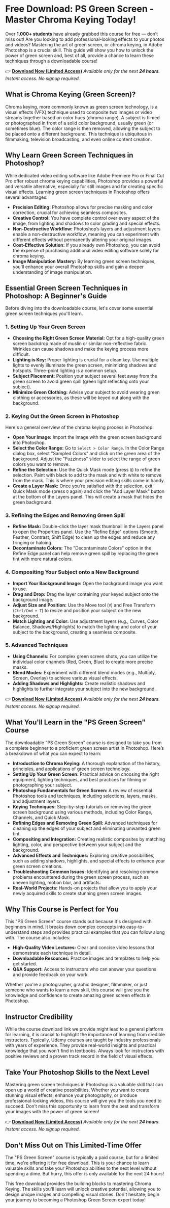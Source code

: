 # Free Download: PS Green Screen - Master Chroma Keying Today!

Over **1,000+ students** have already grabbed this course for free — don’t miss out!
Are you looking to add professional-looking effects to your photos and videos? Mastering the art of green screen, or chroma keying, in Adobe Photoshop is a crucial skill. This guide will show you how to unlock the power of green screen and, best of all, provide a chance to learn these techniques through a downloadable course!

👉 [**Download Now (Limited Access)**](https://udemywork.com/ps-green-screen)
_Available only for the next **24 hours**. Instant access. No signup required._

## What is Chroma Keying (Green Screen)?

Chroma keying, more commonly known as green screen technology, is a visual effects (VFX) technique used to composite two images or video streams together based on color hues (chroma range). A subject is filmed or photographed in front of a solid color background, usually green (or sometimes blue). The color range is then removed, allowing the subject to be placed onto a different background. This technique is ubiquitous in filmmaking, television broadcasting, and even online content creation.

## Why Learn Green Screen Techniques in Photoshop?

While dedicated video editing software like Adobe Premiere Pro or Final Cut Pro offer robust chroma keying capabilities, Photoshop provides a powerful and versatile alternative, especially for still images and for creating specific visual effects. Learning green screen techniques in Photoshop offers several advantages:

*   **Precision Editing:** Photoshop allows for precise masking and color correction, crucial for achieving seamless composites.
*   **Creative Control:** You have complete control over every aspect of the image, from lighting and shadows to color grading and special effects.
*   **Non-Destructive Workflow:** Photoshop’s layers and adjustment layers enable a non-destructive workflow, meaning you can experiment with different effects without permanently altering your original images.
*   **Cost-Effective Solution:** If you already own Photoshop, you can avoid the expense of purchasing additional video editing software solely for chroma keying.
*   **Image Manipulation Mastery:** By learning green screen techniques, you'll enhance your overall Photoshop skills and gain a deeper understanding of image manipulation.

## Essential Green Screen Techniques in Photoshop: A Beginner's Guide

Before diving into the downloadable course, let's cover some essential green screen techniques you'll learn.

### 1. Setting Up Your Green Screen

*   **Choosing the Right Green Screen Material:** Opt for a high-quality green screen backdrop made of muslin or similar non-reflective fabric. Wrinkles can cause shadows and make the keying process more difficult.
*   **Lighting is Key:** Proper lighting is crucial for a clean key. Use multiple lights to evenly illuminate the green screen, minimizing shadows and hotspots. Three-point lighting is a common setup.
*   **Subject Placement:** Position your subject several feet away from the green screen to avoid green spill (green light reflecting onto your subject).
*   **Minimize Green Clothing:** Advise your subject to avoid wearing green clothing or accessories, as these will be keyed out along with the background.

### 2. Keying Out the Green Screen in Photoshop

Here's a general overview of the chroma keying process in Photoshop:

*   **Open Your Image:** Import the image with the green screen background into Photoshop.
*   **Select the Color Range:** Go to `Select > Color Range`. In the Color Range dialog box, select "Sampled Colors" and click on the green area of the background. Adjust the "Fuzziness" slider to select the range of green colors you want to remove.
*   **Refine the Selection:** Use the Quick Mask mode (press `Q`) to refine the selection. Paint with black to add to the mask and with white to remove from the mask. This is where your precision editing skills come in handy.
*   **Create a Layer Mask:** Once you're satisfied with the selection, exit Quick Mask mode (press `Q` again) and click the "Add Layer Mask" button at the bottom of the Layers panel. This will create a mask that hides the green background.

### 3. Refining the Edges and Removing Green Spill

*   **Refine Mask:** Double-click the layer mask thumbnail in the Layers panel to open the Properties panel. Use the "Refine Edge" options (Smooth, Feather, Contrast, Shift Edge) to clean up the edges and reduce any fringing or haloing.
*   **Decontaminate Colors:** The "Decontaminate Colors" option in the Refine Edge panel can help remove green spill by replacing the green tint with more natural colors.

### 4. Compositing Your Subject onto a New Background

*   **Import Your Background Image:** Open the background image you want to use.
*   **Drag and Drop:** Drag the layer containing your keyed subject onto the background image.
*   **Adjust Size and Position:** Use the Move tool (`V`) and Free Transform (`Ctrl/Cmd + T`) to resize and position your subject on the new background.
*   **Match Lighting and Color:** Use adjustment layers (e.g., Curves, Color Balance, Shadows/Highlights) to match the lighting and color of your subject to the background, creating a seamless composite.

### 5. Advanced Techniques

*   **Using Channels:** For complex green screen shots, you can utilize the individual color channels (Red, Green, Blue) to create more precise masks.
*   **Blend Modes:** Experiment with different blend modes (e.g., Multiply, Screen, Overlay) to achieve various visual effects.
*   **Adding Shadows and Highlights:** Create realistic shadows and highlights to further integrate your subject into the new background.

👉 [**Download Now (Limited Access)**](https://udemywork.com/ps-green-screen)
_Available only for the next **24 hours**. Instant access. No signup required._

## What You'll Learn in the "PS Green Screen" Course

The downloadable "PS Green Screen" course is designed to take you from a complete beginner to a proficient green screen artist in Photoshop. Here’s a breakdown of what you can expect to learn:

*   **Introduction to Chroma Keying:** A thorough explanation of the history, principles, and applications of green screen technology.
*   **Setting Up Your Green Screen:** Practical advice on choosing the right equipment, lighting techniques, and best practices for filming or photographing your subject.
*   **Photoshop Fundamentals for Green Screen:** A review of essential Photoshop tools and techniques, including selections, layers, masks, and adjustment layers.
*   **Keying Techniques:** Step-by-step tutorials on removing the green screen background using various methods, including Color Range, Channels, and Quick Mask.
*   **Refining Edges and Removing Green Spill:** Advanced techniques for cleaning up the edges of your subject and eliminating unwanted green tint.
*   **Compositing and Integration:** Creating realistic composites by matching lighting, color, and perspective between your subject and the background.
*   **Advanced Effects and Techniques:** Exploring creative possibilities, such as adding shadows, highlights, and special effects to enhance your green screen creations.
*   **Troubleshooting Common Issues:** Identifying and resolving common problems encountered during the green screen process, such as uneven lighting, motion blur, and artifacts.
*   **Real-World Projects:** Hands-on projects that allow you to apply your newly acquired skills to create stunning green screen images.

## Why This Course is Perfect for You

This "PS Green Screen" course stands out because it's designed with beginners in mind. It breaks down complex concepts into easy-to-understand steps and provides practical examples that you can follow along with. The course also includes:

*   **High-Quality Video Lectures:** Clear and concise video lessons that demonstrate each technique in detail.
*   **Downloadable Resources:** Practice images and templates to help you get started.
*   **Q&A Support:** Access to instructors who can answer your questions and provide feedback on your work.

Whether you're a photographer, graphic designer, filmmaker, or just someone who wants to learn a new skill, this course will give you the knowledge and confidence to create amazing green screen effects in Photoshop.

## Instructor Credibility

While the course download link we provide might lead to a general platform for learning, it is crucial to highlight the importance of learning from credible instructors. Typically, Udemy courses are taught by industry professionals with years of experience. They provide real-world insights and practical knowledge that you won't find in textbooks. Always look for instructors with positive reviews and a proven track record in the field of visual effects.

## Take Your Photoshop Skills to the Next Level

Mastering green screen techniques in Photoshop is a valuable skill that can open up a world of creative possibilities. Whether you want to create stunning visual effects, enhance your photography, or produce professional-looking videos, this course will give you the tools you need to succeed. Don’t miss this opportunity to learn from the best and transform your images with the power of green screen!

👉 [**Download Now (Limited Access)**](https://udemywork.com/ps-green-screen)
_Available only for the next **24 hours**. Instant access. No signup required._

## Don't Miss Out on This Limited-Time Offer

The "PS Green Screen" course is typically a paid course, but for a limited time, we're offering it for free download. This is your chance to learn valuable skills and take your Photoshop abilities to the next level without spending a dime. But hurry, this offer is only available for the next 24 hours!

This free download provides the building blocks to mastering Chroma Keying. The skills you'll learn will unlock creative potential, allowing you to design unique images and compelling visual stories. Don't hesitate; begin your journey to becoming a Photoshop Green Screen expert today!
